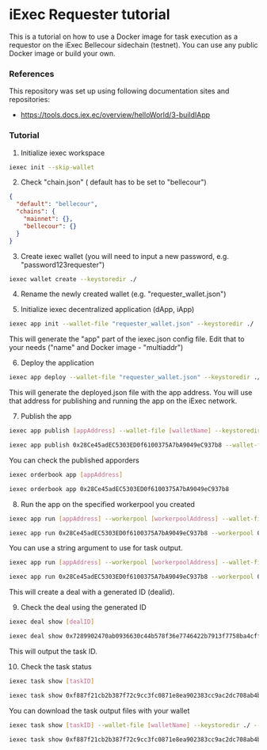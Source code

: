 # iExec Requester tutorial
This is a tutorial on how to use a Docker image for task execution as a requestor on the iExec Bellecour sidechain (testnet).
You can use any public Docker image or build your own.

### References
This repository was set up using following documentation sites and repositories:
- https://tools.docs.iex.ec/overview/helloWorld/3-buildIApp


### Tutorial
1. Initialize iexec workspace
```bash
iexec init --skip-wallet
```

2. Check "chain.json" ( default has to be set to "bellecour")
```json
{
  "default": "bellecour",
  "chains": {
    "mainnet": {},
    "bellecour": {}
  }
}
```

3. Create iexec wallet (you will need to input a new password, e.g. "password123requester")
```bash
iexec wallet create --keystoredir ./
```

4. Rename the newly created wallet (e.g. "requester_wallet.json")

5. Initialize iexec decentralized application (dApp, iApp)
```bash
iexec app init --wallet-file "requester_wallet.json" --keystoredir ./
```

This will generate the "app" part of the iexec.json config file. Edit that to your needs ("name" and Docker image - "multiaddr")

6. Deploy the application
```bash
iexec app deploy --wallet-file "requester_wallet.json" --keystoredir ./
```
This will generate the deployed.json file with the app address. You will use that address for publishing and running the app on the iExec network.

7. Publish the app
```bash
iexec app publish [appAddress] --wallet-file [walletName] --keystoredir ./
```

```bash
iexec app publish 0x28Ce45adEC5303ED0f6100375A7bA9049eC937b8 --wallet-file "requester_wallet.json" --keystoredir ./
```

You can check the published apporders

```bash
iexec orderbook app [appAddress]
```

```bash
iexec orderbook app 0x28Ce45adEC5303ED0f6100375A7bA9049eC937b8
```

8. Run the app on the specified workerpool you created
```bash
iexec app run [appAddress] --workerpool [workerpoolAddress] --wallet-file [walletName] --keystoredir ./
```

```bash
iexec app run 0x28Ce45adEC5303ED0f6100375A7bA9049eC937b8 --workerpool 0x767eb830fd670d221C761b0c144a33Ec39a5902E --wallet-file "requester_wallet.json" --keystoredir ./
```

You can use a string argument to use for task output.

```bash
iexec app run [appAddress] --workerpool [workerpoolAddress] --wallet-file [walletName] --keystoredir ./ --args [StringArgument]
```

```bash
iexec app run 0x28Ce45adEC5303ED0f6100375A7bA9049eC937b8 --workerpool 0x767eb830fd670d221C761b0c144a33Ec39a5902E --wallet-file "requester_wallet.json" --keystoredir ./ --args MyArgument
```

This will create a deal with a generated ID (dealid).

9. Check the deal using the generated ID
```bash
iexec deal show [dealID]
```

```bash
iexec deal show 0x7289902470ab0936630c44b578f36e7746422b7913f7758ba4cffcb01d0b505b
```

This will output the task ID.

10. Check the task status
```bash
iexec task show [taskID]
```

```bash
iexec task show 0xf887f21cb2b387f72c9cc3fc0871e8ea902383cc9ac2dc708ab4b9fdfba76295
```

You can download the task output files with your wallet

```bash
iexec task show [taskID] --wallet-file [walletName] --keystoredir ./ --download
```

```bash
iexec task show 0xf887f21cb2b387f72c9cc3fc0871e8ea902383cc9ac2dc708ab4b9fdfba76295 --wallet-file "requester_wallet.json" --keystoredir ./ --download
```
